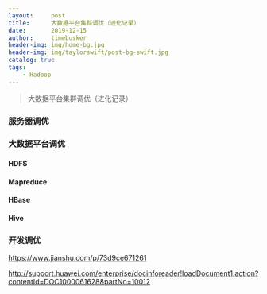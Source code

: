 ```yaml
---
layout:     post
title:      大数据平台集群调优（进化记录）
date:       2019-12-15
author:     timebusker
header-img: img/home-bg.jpg
header-img: img/taylorswift/post-bg-swift.jpg
catalog: true
tags:
    - Hadoop
---
```


> 大数据平台集群调优（进化记录）

### 服务器调优

### 大数据平台调优
#### HDFS

#### Mapreduce

#### HBase

#### Hive

### 开发调优


https://www.jianshu.com/p/73d9ce671261

http://support.huawei.com/enterprise/docinforeader!loadDocument1.action?contentId=DOC1000061628&partNo=10012